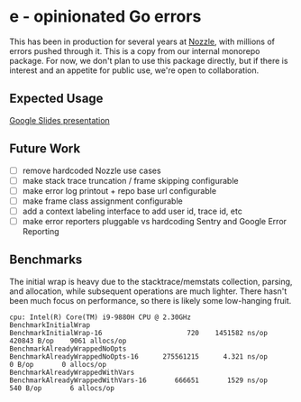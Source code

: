 # e - opinionated Go errors

This has been in production for several years at [Nozzle](https://nozzle.io), with millions of errors pushed
through it. This is a copy from our internal monorepo package. For now, we don't plan to use this package
directly, but if there is interest and an appetite for public use, we're open to collaboration.

## Expected Usage

[Google Slides presentation](https://docs.google.com/presentation/d/1mmIQKy7124MlMboJGI3YEkGDsJafRQQDGYGCbf-0iEA/)

## Future Work

- [ ] remove hardcoded Nozzle use cases
- [ ] make stack trace truncation / frame skipping configurable
- [ ] make error log printout + repo base url configurable
- [ ] make frame class assignment configurable
- [ ] add a context labeling interface to add user id, trace id, etc
- [ ] make error reporters pluggable vs hardcoding Sentry and Google Error Reporting

## Benchmarks

The initial wrap is heavy due to the stacktrace/memstats collection, parsing, and allocation,
while subsequent operations are much lighter. There hasn't been much focus on performance,
so there is likely some low-hanging fruit.

```
cpu: Intel(R) Core(TM) i9-9880H CPU @ 2.30GHz
BenchmarkInitialWrap
BenchmarkInitialWrap-16               	    720	   1451582 ns/op  420843 B/op    9061 allocs/op
BenchmarkAlreadyWrappedNoOpts
BenchmarkAlreadyWrappedNoOpts-16      275561215	     4.321 ns/op       0 B/op       0 allocs/op
BenchmarkAlreadyWrappedWithVars
BenchmarkAlreadyWrappedWithVars-16       666651	      1529 ns/op     540 B/op       6 allocs/op
```
